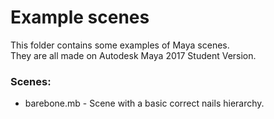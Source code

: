 # Example scenes
This folder contains some examples of Maya scenes.  
They are all made on Autodesk Maya 2017 Student Version.  
### Scenes:
- barebone.mb - Scene with a basic correct nails hierarchy.
